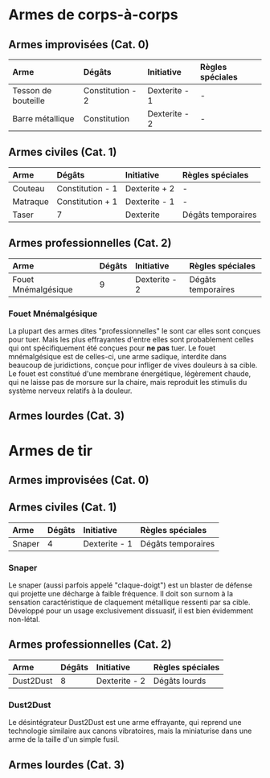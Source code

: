 # Armes de corps-à-corps

## Armes improvisées (Cat. 0)

| Arme  | Dégâts | Initiative | Règles spéciales |
| :------ | :-------- | :-------- | :------------------- |
| Tesson de bouteille | Constitution - 2 | Dexterite - 1 | - |
| Barre métallique | Constitution | Dexterite - 2 | - |

## Armes civiles (Cat. 1)
| Arme  | Dégâts | Initiative | Règles spéciales |
| :------ | :-------- | :-------- | :------------------- |
| Couteau | Constitution - 1 | Dexterite + 2 | - |
| Matraque | Constitution + 1 | Dexterite - 1 | - |
| Taser | 7 | Dexterite | Dégâts temporaires |

## Armes professionnelles (Cat. 2)
| Arme  | Dégâts | Initiative | Règles spéciales |
| :------ | :-------- | :-------- | :------------------- |
| Fouet Mnémalgésique | 9 | Dexterite - 2 | Dégâts temporaires |

### Fouet Mnémalgésique
La plupart des armes dites "professionnelles" le sont car elles sont conçues pour tuer. Mais les plus effrayantes d'entre elles sont probablement celles qui ont spécifiquement été conçues pour **ne pas** tuer. 
Le fouet mnémalgésique est de celles-ci, une arme sadique, interdite dans beaucoup de juridictions, conçue pour infliger de vives douleurs à sa cible. Le fouet est constitué d'une membrane énergétique, légèrement chaude, qui ne laisse pas de morsure sur la chaire, mais reproduit les stimulis du système nerveux relatifs à la douleur.

## Armes lourdes (Cat. 3)

# Armes de tir

## Armes improvisées (Cat. 0)

## Armes civiles (Cat. 1)
| Arme  | Dégâts | Initiative | Règles spéciales |
| :------ | :-------- | :-------- | :------------------- |
| Snaper | 4 | Dexterite - 1 | Dégâts temporaires |

### Snaper
Le snaper (aussi parfois appelé "claque-doigt") est un blaster de défense qui projette une décharge à faible fréquence. Il doit son surnom à la sensation caractéristique de claquement métallique ressenti par sa cible. Développé pour un usage exclusivement dissuasif, il est bien évidemment non-létal.

## Armes professionnelles (Cat. 2)
| Arme  | Dégâts | Initiative | Règles spéciales |
| :------ | :-------- | :-------- | :------------------- |
| Dust2Dust | 8 | Dexterite - 2 | Dégâts lourds |

### Dust2Dust
Le désintégrateur Dust2Dust est une arme effrayante, qui reprend une technologie similaire aux canons vibratoires, mais la miniaturise dans une arme de la taille d'un simple fusil.

## Armes lourdes (Cat. 3)
